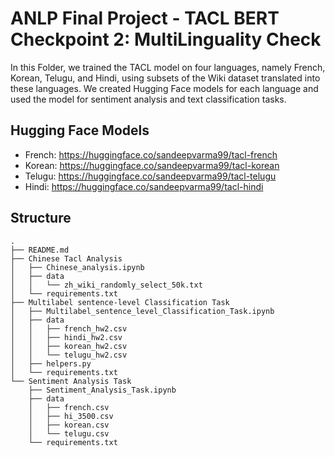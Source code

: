 # ANLP Final Project - TACL BERT Checkpoint 2: MultiLinguality Check

In this Folder, we trained the TACL model on four languages, namely French, Korean, Telugu, and Hindi, using subsets of the Wiki dataset translated into these languages. We created Hugging Face models for each language and used the model for sentiment analysis and text classification tasks.

## Hugging Face Models

- French: https://huggingface.co/sandeepvarma99/tacl-french
- Korean: https://huggingface.co/sandeepvarma99/tacl-korean
- Telugu: https://huggingface.co/sandeepvarma99/tacl-telugu
- Hindi: https://huggingface.co/sandeepvarma99/tacl-hindi

## Structure

```
.
├── README.md
├── Chinese Tacl Analysis
│   ├── Chinese_analysis.ipynb
│   ├── data
│   │   └── zh_wiki_randomly_select_50k.txt
│   └── requirements.txt
├── Multilabel sentence-level Classification Task
│   ├── Multilabel_sentence_level_Classification_Task.ipynb
│   ├── data
│   │   ├── french_hw2.csv
│   │   ├── hindi_hw2.csv
│   │   ├── korean_hw2.csv
│   │   └── telugu_hw2.csv
│   ├── helpers.py
│   └── requirements.txt
└── Sentiment Analysis Task
    ├── Sentiment_Analysis_Task.ipynb
    ├── data
    │   ├── french.csv
    │   ├── hi_3500.csv
    │   ├── korean.csv
    │   └── telugu.csv
    └── requirements.txt
```
